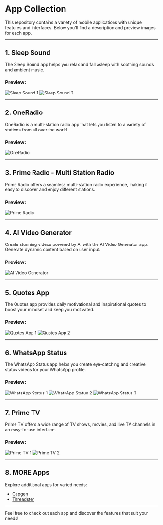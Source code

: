 # App Collection

This repository contains a variety of mobile applications with unique features and interfaces. Below you'll find a description and preview images for each app.

---

## **1. Sleep Sound**
The Sleep Sound app helps you relax and fall asleep with soothing sounds and ambient music. 

### Preview:
![Sleep Sound 1](https://i.ibb.co/CP1WcVW/ymg-sleep-app-2.png)
![Sleep Sound 2](https://i.ibb.co/G2mQG9X/ymg-sleep-app-3.png)

---

## **2. OneRadio**
OneRadio is a multi-station radio app that lets you listen to a variety of stations from all over the world.

### Preview:
![OneRadio](https://i.ibb.co/Xk6x92j/Web-1920-21.png)

---

## **3. Prime Radio - Multi Station Radio**
Prime Radio offers a seamless multi-station radio experience, making it easy to discover and enjoy different stations.

### Preview:
![Prime Radio](https://i.ibb.co/r4dZLtp/Web-1920-6.png)

---

## **4. AI Video Generator**
Create stunning videos powered by AI with the AI Video Generator app. Generate dynamic content based on user input.

### Preview:
![AI Video Generator](https://i.ibb.co/5nBTZP1/video-ai-pix.png)

---

## **5. Quotes App**
The Quotes app provides daily motivational and inspirational quotes to boost your mindset and keep you motivated.

### Preview:
![Quotes App 1](https://i.ibb.co/kmm3jLk/Group-4.png)
![Quotes App 2](https://i.ibb.co/0YJS4hB/Group-5.png)

---

## **6. WhatsApp Status**
The WhatsApp Status app helps you create eye-catching and creative status videos for your WhatsApp profile.

### Preview:
![WhatsApp Status 1](https://i.ibb.co/gJzrd5g/whatsapp-status-video-1.png)
![WhatsApp Status 2](https://i.ibb.co/6RC2QXP/whatsapp-status-video-2.png)
![WhatsApp Status 3](https://i.ibb.co/PWKxzTq/whatsapp-status-video-3.png)

---

## **7. Prime TV**
Prime TV offers a wide range of TV shows, movies, and live TV channels in an easy-to-use interface.

### Preview:
![Prime TV 1](https://i.ibb.co/3dJtQHw/prime-tv-app-1.png)
![Prime TV 2](https://i.ibb.co/BgYGqtC/prime-tv-app-2.png)

---

## **8. MORE Apps**
Explore additional apps for varied needs:

- [Capgen](https://play.google.com/store/apps/details?id=aculix.capgen.app)
- [Threadster](https://play.google.com/store/apps/details?id=aculix.threadster.app)

---

Feel free to check out each app and discover the features that suit your needs!

